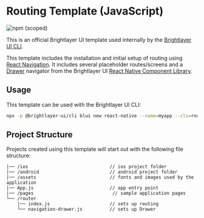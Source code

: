# Routing Template (JavaScript)

![npm (scoped)](https://img.shields.io/npm/v/@brightlayer-ui/react-native-template-routing?color=%23007bc1&label=%40brightlayer-ui%2Freact-native-template-routing)

This is an official Brightlayer UI template used internally by the [Brightlayer UI CLI](https://www.npmjs.com/package/@brightlayer-ui/cli).

This template includes the installation and initial setup of routing using [React Navigation](https://reactnavigation.org/). It includes several placeholder routes/screens and a [Drawer](https://brightlayer-ui-components.github.io/react-native/?path=/info/components-documentation--drawer) navigator from the Brightlayer UI [React Native Component Library](https://www.npmjs.com/package/@brightlayer-ui/react-native-components).

## Usage
This template can be used with the Brightlayer UI CLI:
```sh
npx -p @brightlayer-ui/cli blui new react-native --name=myapp --cli=rnc --language=js --template=routing
```

## Project Structure
Projects created using this template will start out with the following file structure:

```
|── /ios                              // ios project folder
|── /android                          // android project folder
|── /assets                           // fonts and images used by the application
|── App.js                            // app entry point
|── /pages                             // sample application pages
└── /router                             
    |── index.js                      // sets up routing
    └── navigation-drawer.js          // sets up Drawer
```
